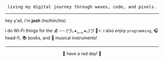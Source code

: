 <!-- thanks @skullface for the inspiration!!! https://raw.githubusercontent.com/skullface/skullface/master/README.md -->
<p align="center"><samp>living my digital journey through waves, code, and pixels.</samp></p>
  <hr>
  <p>hey y'all, i'm <strong>josh</strong> (he/him/his)</p>
  <p>i do Wi-Fi things for the 💰 --- (づ｡◕‿‿◕｡)づ 📶⚡. i also <i>enjoy</i> <code>programming</code>, 🎧 head-fi, 📚 books, and 🎹 musical instruments!</p>
  <hr>
  <p align="center">
    👋 have a rad day! 🤘<br>
  </p>
